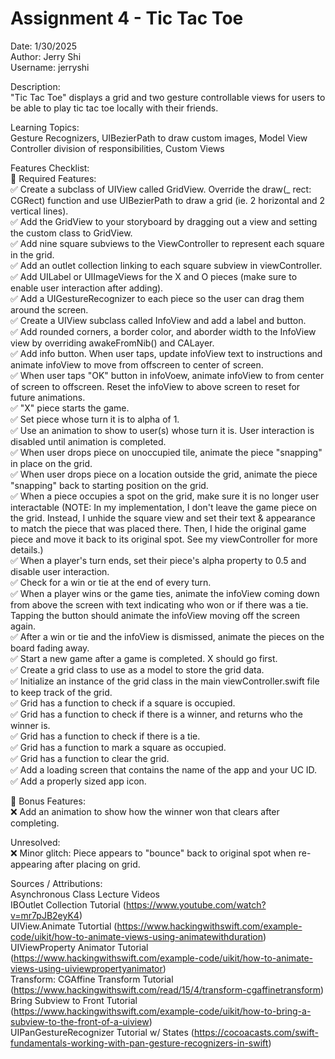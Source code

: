 # Assignment 4 - Tic Tac Toe  
Date: 1/30/2025  
Author: Jerry Shi  
Username: jerryshi  

Description:  
"Tic Tac Toe" displays a grid and two gesture controllable views for users to be able to play tic tac toe locally with their friends.  

Learning Topics:  
Gesture Recognizers, UIBezierPath to draw custom images, Model View Controller division of responsibilities,  Custom Views    

Features Checklist:  
📝 Required Features:  
✅ Create a subclass of UIView called GridView. Override the draw(_ rect: CGRect) function and use UIBezierPath to draw a grid (ie. 2 horizontal and 2 vertical lines).  
✅ Add the GridView to your storyboard by dragging out a view and setting the custom class to GridView.  
✅ Add nine square subviews to the ViewController to represent each square in the grid.  
✅ Add an outlet collection linking to each square subview in viewController.
✅ Add UILabel or UIImageViews for the X and O pieces (make sure to enable user interaction after adding).  
✅ Add a UIGestureRecognizer to each piece so the user can drag them around the screen.  
✅ Create a UIView subclass called InfoView and add a label and button.  
✅ Add rounded corners, a border color, and aborder width to the InfoView view by overriding awakeFromNib() and CALayer.  
✅ Add info button. When user taps, update infoView text to instructions and animate infoView to move from offscreen to center of screen.  
✅ When user taps "OK" button in infoVoew, animate infoView to from center of screen to offscreen. Reset the infoView to above screen to reset for future animations.  
✅ "X" piece starts the game.  
✅ Set piece whose turn it is to alpha of 1.  
✅ Use an animation to show to user(s) whose turn it is. User interaction is disabled until animation is completed.  
✅ When user drops piece on unoccupied tile, animate the piece "snapping" in place on the grid.  
✅ When user drops piece on a location outside the grid, animate the piece "snapping" back to starting position on the grid.  
✅ When a piece occupies a spot on the grid, make sure it is no longer user interactable (NOTE: In my implementation, I don't leave the game piece on the grid. Instead, I unhide the square view and set their text & appearance to match the piece that was placed there. Then, I hide the original game piece and move it back to its original spot. See my viewController for more details.)  
✅ When a player's turn ends, set their piece's alpha property to 0.5 and disable user interaction.  
✅ Check for a win or tie at the end of every turn.  
✅ When a player wins or the game ties, animate the infoView coming down from above the screen with text indicating who won or if there was a tie. Tapping the button should animate the infoView moving off the screen again.  
✅ After a win or tie and the infoView is dismissed, animate the pieces on the board fading away.  
✅ Start a new game after a game is completed. X should go first.  
✅ Create a grid class to use as a model to store the grid data.  
✅ Initialize an instance of the grid class in the main viewController.swift file to keep track of the grid.  
✅ Grid has a function to check if a square is occupied.  
✅ Grid has a function to check if there is a winner, and returns who the winner is.  
✅ Grid has a function to check if there is a tie.  
✅ Grid has a function to mark a square as occupied.  
✅ Grid has a function to clear the grid.  
✅ Add a loading screen that contains the name of the app and your UC ID.  
✅ Add a properly sized app icon.  

🌟 Bonus Features:  
❌ Add an animation to show how the winner won that clears after completing.  

Unresolved:  
❌ Minor glitch: Piece appears to "bounce" back to original spot when re-appearing after placing on grid.  

Sources / Attributions:  
Asynchronous Class Lecture Videos  
IBOutlet Collection Tutorial (https://www.youtube.com/watch?v=mr7pJB2eyK4)  
UIView.Animate Tutortial (https://www.hackingwithswift.com/example-code/uikit/how-to-animate-views-using-animatewithduration)  
UIViewProperty Animator Tutorial (https://www.hackingwithswift.com/example-code/uikit/how-to-animate-views-using-uiviewpropertyanimator)  
Transform: CGAffine Transform Tutorial (https://www.hackingwithswift.com/read/15/4/transform-cgaffinetransform)  
Bring Subview to Front Tutorial (https://www.hackingwithswift.com/example-code/uikit/how-to-bring-a-subview-to-the-front-of-a-uiview)  
UIPanGestureRecognizer Tutorial w/ States (https://cocoacasts.com/swift-fundamentals-working-with-pan-gesture-recognizers-in-swift)  
